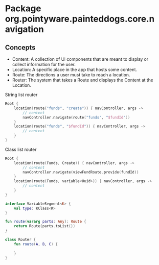 # Package org.pointyware.painteddogs.core.navigation

## Concepts
- Content: A collection of UI components that are meant to display or collect information for the user.
- Location: A specific place in the app that hosts some content.
- Route: The directions a user must take to reach a location.
- Router: The system that takes a Route and displays the Content at the Location.

String list router
```kotlin
Root {
    location(route("funds", "create")) { navController, args ->
        // content
        navController.navigate(route("funds", "$fundId"))
    }
    location(route("funds", "$fundId")) { navController, args ->
        // content
    }
}
```

Class list router
```kotlin
Root {
    location(route(Funds, Create)) { navController, args ->
        // content
        navController.navigate(viewFundRoute.provide(fundId))
    }
    location(route(Funds, variable<Uuid>)) { navController, args ->
        // content
    }
}

interface VariableSegment<K> {
    val type: KClass<K>
}

fun route(vararg parts: Any): Route {
    return Route(parts.toList())
}

class Router {
    fun route(A, B, C) {
        
    }
}
```
